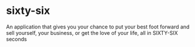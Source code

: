 # sixty-six
An application that gives you your chance to put your best foot forward and sell yourself, your business, or get the love of your life, all in SIXTY-SIX seconds
